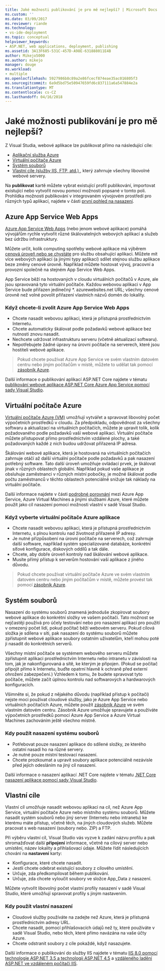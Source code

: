 ```yaml
---
title: Jaké možnosti publikování je pro mě nejlepší? | Microsoft Docs
ms.custom: ''
ms.date: 03/09/2017
ms.reviewer: riande
ms.technology:
- vs-ide-deployment
ms.topic: conceptual
helpviewer_keywords:
- ASP.NET, web applications, deployment, publishing
ms.assetid: 3A13F685-531C-457D-A98E-631888011E4B
author: Mikejo5000
ms.author: mikejo
manager: douge
ms.workload:
- multiple
ms.openlocfilehash: 5927986b8c89a2e86fcecf874eae35ac016805f3
ms.sourcegitcommit: 6a9d5bd75e50947659fd6c837111a6a547884e2a
ms.translationtype: MT
ms.contentlocale: cs-CZ
ms.lasthandoff: 04/16/2018
---
```

# Jaké možnosti publikování je pro mě nejlepší?

Z Visual Studia, webové aplikace lze publikovat přímo na následující cíle:

- [Aplikační služba Azure](#azure-app-service)
- [Virtuální počítače Azure](#azure-virtual-machines)
- [Systém souborů](#file-system)
- [Vlastní cíle (služby IIS, FTP, atd.) ](#custom-targets), který zahrnuje všechny libovolné webové servery.

Na **publikovat** kartě můžete vybrat existující profil publikování, importovat existující nebo vytvořit novou pomocí možnosti popsané v tomto poli. Prohlídka možnosti publikování v integrovaném vývojovém prostředí pro různých typů aplikací, najdete v části [první pohled na nasazení](../../deployment/deploying-applications-services-and-components.md).

## Azure App Service Web Apps

[Azure App Service Web Apps](/azure/app-service/app-service-web-overview) (nebo jenom webové aplikace) pomáhá vývojářům rychle vytvořit různé škálovatelných webových aplikací a služeb bez údržbu infrastruktury.

Můžete určit, kolik computing spotřeby webové aplikace má výběrem [cenová úroveň nebo se chystáte](/azure/app-service/azure-web-sites-web-hosting-plans-in-depth-overview) pro službu obsahující aplikaci. Můžete mít více webových aplikací (a jinými typy aplikací) sdílet stejnou službu aplikace beze změny cenové úrovně. Například můžete hostovat vývoj, pracovní a provozní společně na stejném App Service Web Apps.

App Service běží na hostovaných v cloudu virtuálních počítačů v Azure, ale jsou spravovaná tyto virtuální počítače. Každou webovou aplikaci v App Service bude přiřazen jedinečný \*. azurewebsites.net URL; všechny cenové úrovně než volné povolit přiřazení vlastních názvů domén do lokality.

### Když chcete-li zvolit Azure App Service Web Apps

- Chcete nasadit webovou aplikaci, která je přístupná prostřednictvím Internetu.
- Chcete automaticky škálovat podle požadavků webové aplikace bez nutnosti znovu nasadit.
- Nechcete udržovat infrastrukturu serveru (včetně aktualizací softwaru).
- Nepotřebujete žádné úpravy na úrovni počítače na serverech, které jsou hostiteli webové aplikace.

> Pokud chcete používat Azure App Service ve svém vlastním datovém centru nebo jiným počítačům v místě, můžete to udělat tak pomocí [zásobník Azure](https://azure.microsoft.com/overview/azure-stack/).

Další informace o publikování aplikací ASP.NET Core najdete v tématu [publikování webové aplikace ASP.NET Core Azure App Service pomocí sady Visual Studio](/aspnet/core/tutorials/publish-to-azure-webapp-using-vs).

## Virtuální počítače Azure

[Virtuální počítače Azure (VM)](https://azure.microsoft.com/documentation/services/virtual-machines/) umožňují vytvářet a spravovat libovolný počet výpočetních prostředků v cloudu. Za předpokladu, odpovědnost za všechny softwaru a aktualizací na virtuálních počítačích, můžete je upravit tolik, kolik požadovaného podle požadavků vaší webové aplikaci. Virtuální počítače můžete přistupovat přímo prostřednictvím vzdálené plochy, a také požadovaných každé z nich budou udržovat přiřazená IP adresa.

Škálování webové aplikace, která je hostovaná na virtuálních počítačích zahrnuje otáčí až další virtuální počítače podle požadavků a pak nasazení potřebný software. Tato další úroveň umožňuje ovládací prvek, je škálovat jinak v různých oblastech globální. Například pokud vaše aplikace je obsluhuje zaměstnanci v různých místní pobočky, je možné škálovat podle počtu zaměstnanců v těchto oblastech potenciálně snižuje tak náklady na virtuální počítače.

Další informace najdete v části [podrobné porovnání](https://azure.microsoft.com/documentation/articles/choose-web-site-cloud-service-vm/) mezi Azure App Service, Azure Virtual Machines a jinými službami Azure, které můžete použít jako cíl nasazení pomocí možnosti vlastní v sadě Visual Studio.

### Když vyberte virtuální počítače Azure aplikace

- Chcete nasadit webovou aplikaci, která je přístupná prostřednictvím Internetu, s plnou kontrolu nad životnost přiřazené IP adresy.
- Je nutné přizpůsobení na úrovni počítače na serverech, což zahrnuje další software, například systém specializované databáze, konkrétní síťové konfigurace, diskových oddílů a tak dále.
- Chcete, aby dobře úroveň kontroly nad škálování webové aplikace.
- Musíte přímý přístup k serverům hostování vaší aplikace z jiného důvodu.

> Pokud chcete používat virtuální počítače Azure ve svém vlastním datovém centru nebo jiným počítačům v místě, můžete provést tak pomocí [zásobník Azure](https://azure.microsoft.com/overview/azure-stack/).


## Systém souborů

Nasazení do systému souborů znamená jednoduše zkopírovat soubory webové aplikace do konkrétní složky ve vašem počítači. Tato možnost se nejčastěji používá pro účely testování nebo pro nasazení aplikací pro použití v omezený počet lidí, pokud počítač běží webovém serveru. Pokud cílová složka je sdílena v síti, pak nasazení do systému souborů můžete zpřístupnit webové aplikace soubory ostatním uživatelům, kteří mohou poté ji nasadit do konkrétních serverů.

Všechny místní počítače se systémem webového serveru můžete zpřístupnit aplikaci prostřednictvím Internetu nebo intranetu v závislosti na tom, jak je nakonfigurovaná a sítě, ke kterým je připojen. (Pokud se počítač připojit přímo k Internetu, buďte opatrní hlavně k ochraně před externí ohrožení zabezpečení.) Vzhledem k tomu, že budete spravovat tyto počítače, můžete začít úplnou kontrolu nad softwarových a hardwarových konfiguracích.

Všimněte si, že pokud z nějakého důvodu (například přístup k počítači) nejste moci používat cloudové služby, jako je Azure App Service nebo virtuálních počítačích Azure, můžete použít [zásobník Azure](https://azure.microsoft.com/overview/azure-stack/) ve svém vlastním datovém centru. Zásobník Azure umožňuje spravujete a používáte výpočetních prostředků pomocí Azure App Service a Azure Virtual Machines zachováním ještě všechno místně.

### Kdy použít nasazení systému souborů

- Potřebovat pouze nasazení aplikace do sdílené složky, ze kterého ostatní nasadí ho na různé servery.
- Je nutné pouze místní testovací nasazení.
- Chcete prozkoumat a upravit soubory aplikace potenciálně nezávisle před jejich odesláním na jiný cíl nasazení.

Další informace o nasazení aplikací .NET Core najdete v tématu [.NET Core nasazení aplikace pomocí sady Visual Studio](/dotnet/core/deploying/deploy-with-vs).

## Vlastní cíle

Vlastní cíl umožňuje nasadit webovou aplikaci na cíl, než Azure App Service, virtuální počítače Azure nebo místního systému souborů. Můžete nasadit systém souborů nebo jiný server (Internetu nebo intranetu) ke kterému máte přístup, včetně těch, na jiných cloudových služeb. Můžete pracovat s web nasazení (soubory nebo. ZIP) a FTP.

Při výběru vlastní cíl, Visual Studio vás vyzve k zadání názvu profilu a pak shromažďovat další **připojení** informace, včetně na cílový server nebo umístění, název lokality a přihlašovací údaje. Můžete řídit následujících chování na **nastavení** karty:

- Konfigurace, které chcete nasadit.
- Jestli chcete odebrat existující soubory z cílového umístění.
- Určuje, zda předkompilovat během publikování.
- Určuje, zda chcete vyloučit soubory ve složce App_Data z nasazení.

Můžete vytvořit libovolný počet vlastní profily nasazení v sadě Visual Studio, které umožňují spravovat profily s jiným nastavením.

### Kdy použít vlastní nasazení

- Cloudové služby používáte na zadejte než Azure, která je přístupná prostřednictvím adresy URL.
- Chcete nasadit, pomocí přihlašovacích údajů než ty, které používáte v sadě Visual Studio, nebo těch, které přímo navázána na vaše účty Azure.
- Chcete odstranit soubory z cíle pokaždé, když nasazujete.

Další informace o publikování do služby IIS najdete v tématu [IIS 8.0 pomocí technologie ASP.NET 3.5 a technologii ASP.NET 4.5](/iis/get-started/whats-new-in-iis-8/iis-80-using-aspnet-35-and-aspnet-45) a [vzdáleného ladění ASP.NET ve vzdáleném počítači IIS](../../debugger/remote-debugging-aspnet-on-a-remote-iis-7-5-computer.md).